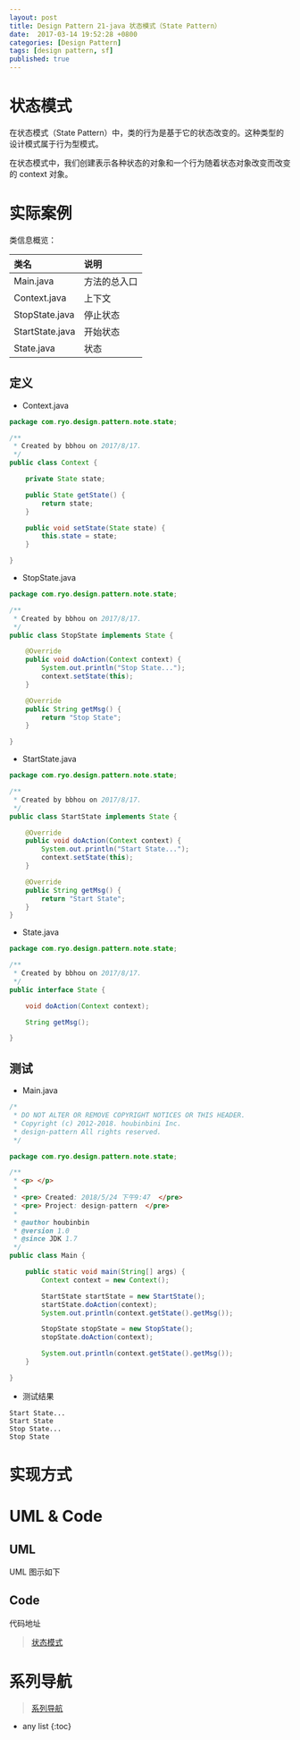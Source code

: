 ```yaml
---
layout: post
title: Design Pattern 21-java 状态模式（State Pattern）
date:  2017-03-14 19:52:28 +0800
categories: [Design Pattern]
tags: [design pattern, sf]
published: true
---
```


# 状态模式

在状态模式（State Pattern）中，类的行为是基于它的状态改变的。这种类型的设计模式属于行为型模式。

在状态模式中，我们创建表示各种状态的对象和一个行为随着状态对象改变而改变的 context 对象。

# 实际案例

类信息概览：

| 类名 | 说明 |
|:----|:----|
| Main.java | 方法的总入口 |
| Context.java | 上下文 |
| StopState.java | 停止状态 |
| StartState.java | 开始状态 |
| State.java | 状态 |

## 定义


- Context.java

```java
package com.ryo.design.pattern.note.state;

/**
 * Created by bbhou on 2017/8/17.
 */
public class Context {

    private State state;

    public State getState() {
        return state;
    }

    public void setState(State state) {
        this.state = state;
    }

}

```


- StopState.java

```java
package com.ryo.design.pattern.note.state;

/**
 * Created by bbhou on 2017/8/17.
 */
public class StopState implements State {

    @Override
    public void doAction(Context context) {
        System.out.println("Stop State...");
        context.setState(this);
    }

    @Override
    public String getMsg() {
        return "Stop State";
    }

}

```


- StartState.java

```java
package com.ryo.design.pattern.note.state;

/**
 * Created by bbhou on 2017/8/17.
 */
public class StartState implements State {

    @Override
    public void doAction(Context context) {
        System.out.println("Start State...");
        context.setState(this);
    }

    @Override
    public String getMsg() {
        return "Start State";
    }
}

```


- State.java

```java
package com.ryo.design.pattern.note.state;

/**
 * Created by bbhou on 2017/8/17.
 */
public interface State {

    void doAction(Context context);

    String getMsg();

}

```


## 测试

- Main.java

```java
/*
 * DO NOT ALTER OR REMOVE COPYRIGHT NOTICES OR THIS HEADER.
 * Copyright (c) 2012-2018. houbinbini Inc.
 * design-pattern All rights reserved.
 */

package com.ryo.design.pattern.note.state;

/**
 * <p> </p>
 *
 * <pre> Created: 2018/5/24 下午9:47  </pre>
 * <pre> Project: design-pattern  </pre>
 *
 * @author houbinbin
 * @version 1.0
 * @since JDK 1.7
 */
public class Main {

    public static void main(String[] args) {
        Context context = new Context();

        StartState startState = new StartState();
        startState.doAction(context);
        System.out.println(context.getState().getMsg());

        StopState stopState = new StopState();
        stopState.doAction(context);

        System.out.println(context.getState().getMsg());
    }

}

```

- 测试结果

```
Start State...
Start State
Stop State...
Stop State
```

# 实现方式

# UML & Code

## UML

UML 图示如下

## Code

代码地址

> [状态模式](https://github.com/houbb/design-pattern/tree/master/design-pattern-note/src/main/java/com/ryo/design/pattern/note/state)

# 系列导航

> [系列导航](https://blog.csdn.net/ryo1060732496/article/details/80214740)

* any list
{:toc}